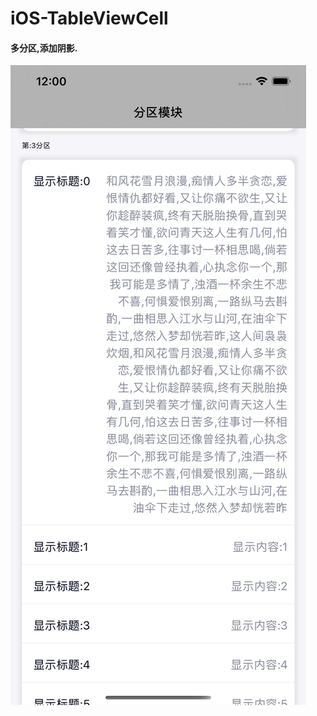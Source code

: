 # iOS-TableViewCell

#### 多分区,添加阴影.

![Image](https://raw.githubusercontent.com/JackSparrow1937/iOS-TableViewCell/master/1.PNG)
